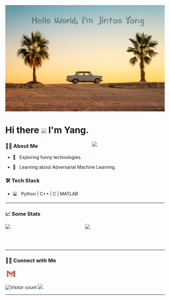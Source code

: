 ![Welcome!](https://github.com/JintaoYang18/JintaoYang18/blob/main/yang-github-page.jpg)

# Hi there <img src="https://c.tenor.com/nebZyl8oN7IAAAAi/wave-hello.gif" width="40px">  I'm Yang. 

<img align='right' src="https://media.giphy.com/media/13HBDT4QSTpveU/giphy.gif" width="230px">


<h3> 👨🏻 About Me </h3>

- 🤔 &nbsp; Exploring funny technologies.

- 🌱 &nbsp; Learning about Adversarial Machine Learning.


<h3>🛠 Tech Stack</h3>

- 💻 &nbsp; Python | C++ | C | MATLAB

<!--

- 🔧 &nbsp; Git | Markdown 

-->


<hr>

<h3> 📈 Some Stats </h3>
 
<p align="center">

 <img align="left" src="https://github-readme-stats.vercel.app/api?username=JintaoYang18&show_icons=true" />

 <img float="right" src="https://github-readme-stats.vercel.app/api/top-langs/?username=JintaoYang18&show_icons=true" />

 <br>
 
</p>

<br><br>


<hr>

<h3> 🤝🏻 Connect with Me </h3>

<p align="left">
  <a href="mailto:colsonyang212@gmail.com">
    <img src="https://github.com/JintaoYang18/JintaoYang18/blob/main/gmail.png" height="20px" style="margin: 5px;" />
  </a>
</p>


![Visitor count](https://visitor-badge.laobi.icu/badge?page_id=JintaoYang18.JintaoYang18)   <img src="https://media.giphy.com/media/dxn6fRlTIShoeBr69N/giphy.gif" width="30">


<hr>
